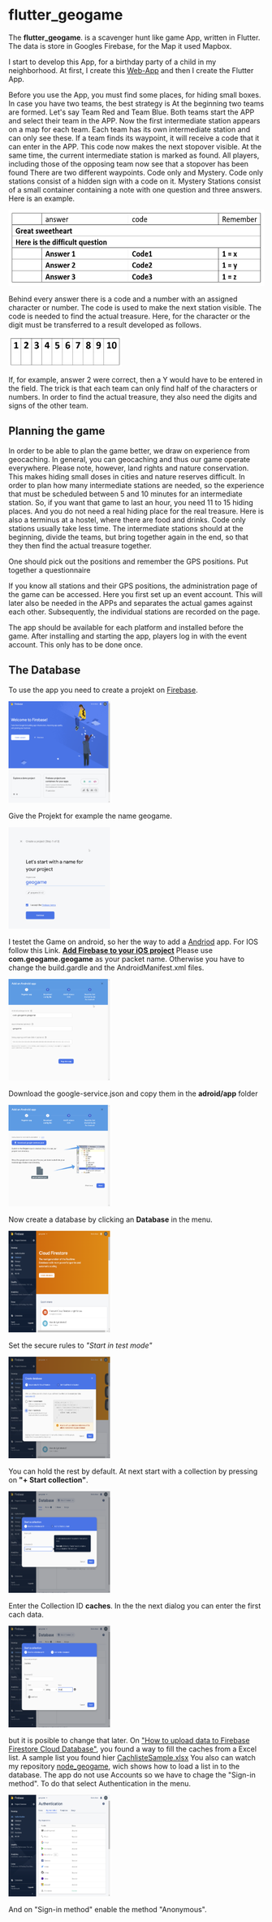 # flutter_geogame

The **flutter_geogame**. is a scavenger hunt like game App, written in Flutter. 
The data is store in Googles Firebase, for the Map it used Mapbox.

I start to develop this App, for a birthday party of a child in my neighborhood. At first, I create this [Web-App](https://github.com/Thro42/vue_geogame) and then I create the Flutter App.

Before you use the App, you must find some places, for hiding small boxes. In case you have two teams, the best strategy is
At the beginning two teams are formed. Let's say Team Red and Team Blue. Both teams start the APP and select their team in the APP. Now the first intermediate station appears on a map for each team. Each team has its own intermediate station and can only see these. If a team finds its waypoint, it will receive a code that it can enter in the APP. This code now makes the next stopover visible. At the same time, the current intermediate station is marked as found. All players, including those of the opposing team now see that a stopover has been found
There are two different waypoints. Code only and Mystery. Code only stations consist of a hidden sign with a code on it. Mystery Stations consist of a small container containing a note with one question and three answers. Here is an example.

<img src="./doc/question.png" height="150">

Behind every answer there is a code and a number with an assigned character or number. The code is used to make the next station visible. The code is needed to find the actual treasure. Here, for the character or the digit must be transferred to a result developed as follows.

<img src="./doc/answer.png" height="60">

If, for example, answer 2 were correct, then a Y would have to be entered in the field. The trick is that each team can only find half of the characters or numbers. In order to find the actual treasure, they also need the digits and signs of the other team.

## Planning the game

In order to be able to plan the game better, we draw on experience from geocaching. In general, you can geocaching and thus our game operate everywhere. Please note, however, land rights and nature conservation. This makes hiding small doses in cities and nature reserves difficult.
In order to plan how many intermediate stations are needed, so the experience that must be scheduled between 5 and 10 minutes for an intermediate station. So, if you want that game to last an hour, you need 11 to 15 hiding places. And you do not need a real hiding place for the real treasure. Here is also a terminus at a hostel, where there are food and drinks. Code only stations usually take less time. The intermediate stations should at the beginning, divide the teams, but bring together again in the end, so that they then find the actual treasure together.

One should pick out the positions and remember the GPS positions. Put together a questionnaire

If you know all stations and their GPS positions, the administration page of the game can be accessed. Here you first set up an event account. This will later also be needed in the APPs and separates the actual games against each other. Subsequently, the individual stations are recorded on the page.

The app should be available for each platform and installed before the game. After installing and starting the app, players log in with the event account. This only has to be done once.

## The Database

To use the app you need to create a projekt on [Firebase](https://console.firebase.google.com/). 

<img src="./doc/firebase1.png" width="200" height="200">

Give the Projekt for example the name geogame.

<img src="./doc/firebase2.png" width="200" height="200">

I testet the Game on android, so her the way to add a [Andriod](https://firebase.google.com/docs/android/setup) app. For IOS follow this Link. **[Add Firebase to your iOS project](https://firebase.google.com/docs/ios/setup)**
Please use **com.geogame.geogame** as your packet name. Otherwise you have to change the build.gardle and the AndroidManifest.xml files.

<img src="./doc/firebase6.png" width="200" height="200">

Download the google-service.json and copy them in the **adroid/app** folder

<img src="./doc/firebase7.png" width="200" height="200">

Now create a database by clicking an **Database** in the menu. 

<img src="./doc/firebase9.png" width="200" height="200">

Set the secure rules to *"Start in test mode"* 

<img src="./doc/firebase10.png" width="200" height="200">

You can hold the rest by default. At next start with a collection by pressing on **"+ Start collection"**. 

<img src="./doc/firebase13.png" width="200" height="200">

Enter the Collection ID **caches**. In the the next dialog you can enter the first cach data. 

<img src="./doc/firebase14.png" width="200" height="200">

but it is posible to change that later. On ["How to upload data to Firebase Firestore Cloud Database"](https://medium.com/@impaachu/how-to-upload-data-to-firebase-firestore-cloud-database-63543d7b34c5), you found a way to fill the caches from a Excel list. A sample list you found hier [CachlisteSample.xlsx](./doc/CachlisteSample.xlsx)
You also can watch my repository [node_geogame](https://github.com/Thro42/node_geogame), wich shows how to load a list in to the database.
The app do not use Accounts so we have to chage the "Sign-in method". To do that select Authentication in the menu.

<img src="./doc/firebase15.png" width="200" height="200">

And on "Sign-in method" enable the method "Anonymous".

